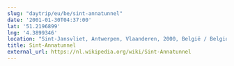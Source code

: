 ```yaml
---
slug: "daytrip/eu/be/sint-annatunnel"
date: '2001-01-30T04:37:00'
lat: '51.2196899'
lng: '4.3899346'
location: "Sint-Jansvliet, Antwerpen, Vlaanderen, 2000, België / Belgique / Belgien"
title: Sint-Annatunnel
external_url: https://nl.wikipedia.org/wiki/Sint-Annatunnel
---
```




